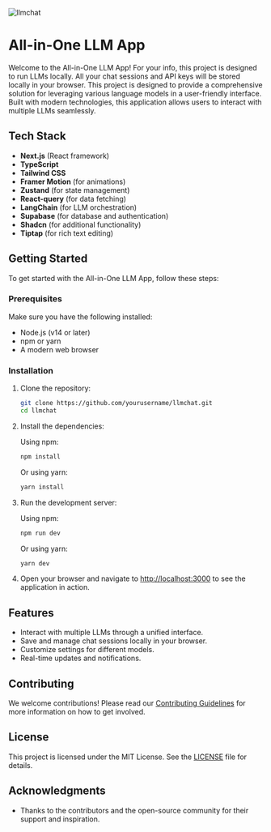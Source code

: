 ![llmchat](https://github.com/user-attachments/assets/598b1c11-eb55-4121-abfb-5bc4813db22a)

# All-in-One LLM App

Welcome to the All-in-One LLM App! For your info, this project is designed to run LLMs locally. All your chat sessions and API keys will be stored locally in your browser. This project is designed to provide a comprehensive solution for leveraging various language models in a user-friendly interface. Built with modern technologies, this application allows users to interact with multiple LLMs seamlessly.

## Tech Stack

- **Next.js** (React framework)
- **TypeScript**
- **Tailwind CSS**
- **Framer Motion** (for animations)
- **Zustand** (for state management)
- **React-query** (for data fetching)
- **LangChain** (for LLM orchestration)
- **Supabase** (for database and authentication)
- **Shadcn** (for additional functionality)
- **Tiptap** (for rich text editing)

## Getting Started

To get started with the All-in-One LLM App, follow these steps:

### Prerequisites

Make sure you have the following installed:

- Node.js (v14 or later)
- npm or yarn
- A modern web browser

### Installation

1. Clone the repository:

   ```bash
   git clone https://github.com/yourusername/llmchat.git
   cd llmchat
   ```

2. Install the dependencies:

   Using npm:

   ```bash
   npm install
   ```

   Or using yarn:

   ```bash
   yarn install
   ```

3. Run the development server:

   Using npm:

   ```bash
   npm run dev
   ```

   Or using yarn:

   ```bash
   yarn dev
   ```

4. Open your browser and navigate to [http://localhost:3000](http://localhost:3000) to see the application in action.

## Features

- Interact with multiple LLMs through a unified interface.
- Save and manage chat sessions locally in your browser.
- Customize settings for different models.
- Real-time updates and notifications.

## Contributing

We welcome contributions! Please read our [Contributing Guidelines](CONTRIBUTING.md) for more information on how to get involved.

## License

This project is licensed under the MIT License. See the [LICENSE](LICENSE) file for details.

## Acknowledgments

- Thanks to the contributors and the open-source community for their support and inspiration.
